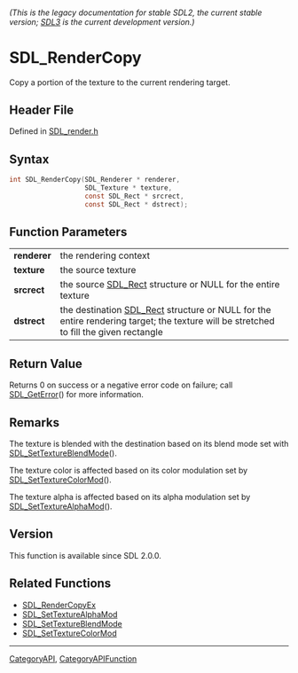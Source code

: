 ###### (This is the legacy documentation for stable SDL2, the current stable version; [SDL3](https://wiki.libsdl.org/SDL3/) is the current development version.)
# SDL_RenderCopy

Copy a portion of the texture to the current rendering target.

## Header File

Defined in [SDL_render.h](https://github.com/libsdl-org/SDL/blob/SDL2/include/SDL_render.h)

## Syntax

```c
int SDL_RenderCopy(SDL_Renderer * renderer,
                   SDL_Texture * texture,
                   const SDL_Rect * srcrect,
                   const SDL_Rect * dstrect);

```

## Function Parameters

|                  |                                                                                                                                                   |
| ---------------- | ------------------------------------------------------------------------------------------------------------------------------------------------- |
| **renderer**     | the rendering context                                                                                                                             |
| **texture**      | the source texture                                                                                                                                |
| **srcrect**      | the source [SDL_Rect](SDL_Rect) structure or NULL for the entire texture                                                                          |
| **dstrect**      | the destination [SDL_Rect](SDL_Rect) structure or NULL for the entire rendering target; the texture will be stretched to fill the given rectangle |

## Return Value

Returns 0 on success or a negative error code on failure; call
[SDL_GetError](SDL_GetError)() for more information.

## Remarks

The texture is blended with the destination based on its blend mode set
with [SDL_SetTextureBlendMode](SDL_SetTextureBlendMode)().

The texture color is affected based on its color modulation set by
[SDL_SetTextureColorMod](SDL_SetTextureColorMod)().

The texture alpha is affected based on its alpha modulation set by
[SDL_SetTextureAlphaMod](SDL_SetTextureAlphaMod)().

## Version

This function is available since SDL 2.0.0.

## Related Functions

* [SDL_RenderCopyEx](SDL_RenderCopyEx)
* [SDL_SetTextureAlphaMod](SDL_SetTextureAlphaMod)
* [SDL_SetTextureBlendMode](SDL_SetTextureBlendMode)
* [SDL_SetTextureColorMod](SDL_SetTextureColorMod)

----
[CategoryAPI](CategoryAPI), [CategoryAPIFunction](CategoryAPIFunction)


